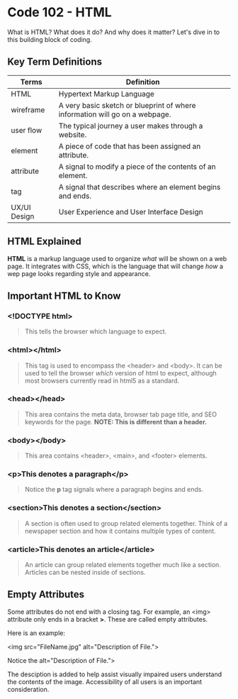 # Code 102 - HTML

What is HTML? What does it do? And why does it matter? Let's dive in to this building block of coding.

## Key Term Definitions

Terms | Definition
------------ | ------------
HTML | Hypertext Markup Language
wireframe | A very basic sketch or blueprint of where information will go on a webpage.
user flow | The typical journey a user makes through a website.
element | A piece of code that has been assigned an attribute.
attribute | A signal to modify a piece of the contents of an element.
tag | A signal that describes where an element begins and ends.
UX/UI Design |  User Experience and User Interface Design

## HTML Explained

**HTML** is a markup language used to organize *what* will be shown on a web page. It integrates with CSS, which is the language that will change *how* a wep page looks regarding style and appearance.


## Important HTML to Know

### \<!DOCTYPE html>
> This tells the browser which language to expect.

### \<html>\</html>
> This tag is used to encompass the \<header> and \<body>. It can be used to tell the browser *which* version of html to expect, although most browsers currently read in html5 as a standard.

### \<head>\</head>
> This area contains the meta data, browser tab page title, and SEO keywords for the page. **NOTE: This is different than a header.**

### \<body>\</body>
> This area contains \<header>, \<main>, and \<footer> elements.

### \<p>This denotes a paragraph\</p>
> Notice the **p** tag signals where a paragraph begins and ends.

### \<section>This denotes a section\</section>
> A section is often used to group related elements together. Think of a newspaper section and how it contains multiple types of content.

### \<article>This denotes an article\</article>
> An article can group related elements together much like a section. Articles can be nested inside of sections.

## Empty Attributes

Some attributes do not end with a closing tag. For example, an \<img> attribute only ends in a bracket **>**. These are called empty attributes.

Here is an example:

\<img src="FileName.jpg" alt="Description of File."\>

Notice the alt="Description of File."\>

The desciption is added to help assist visually impaired users understand the contents of the image. Accessibility of all users is an important consideration.







